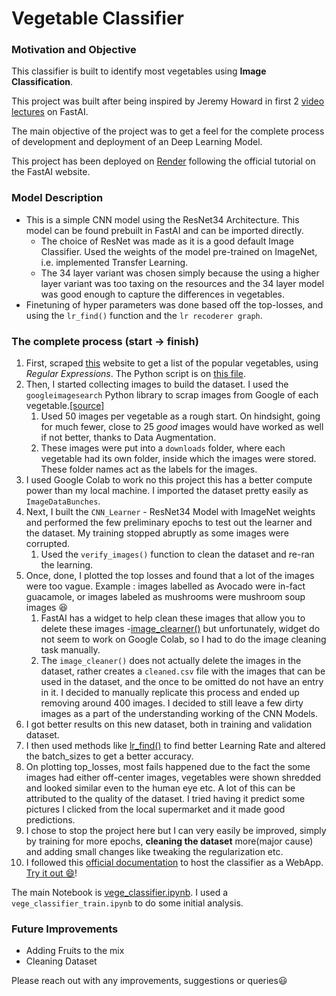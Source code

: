 # Vegetable Classifier

### Motivation and Objective

This classifier is built to identify most vegetables using **Image Classification**.

This project was built after being inspired by Jeremy Howard in first 2 [video lectures]( https://course.fast.ai/videos/ ) on FastAI. 

The main objective of the project was to get a feel for the complete process of development and deployment of an Deep Learning Model.

This project has been deployed on [Render](vegecalssifier.onrendoer.com) following the official tutorial on the FastAI website. 

### Model Description

- This is a simple CNN model using the ResNet34 Architecture. This model can be found prebuilt in FastAI and can be imported directly.
  - The choice of ResNet was made as it is a good default Image Classifier. Used the weights of the model pre-trained on ImageNet, i.e. implemented Transfer Learning.
  - The 34 layer variant was chosen simply because the using a higher layer variant was too taxing on the resources and the 34 layer model was good enough to capture the differences in vegetables.
- Finetuning of hyper parameters was done based off the top-losses, and using the `lr_find()` function and the `lr recoderer graph`.



### The complete process (start -> finish)

1. First, scraped [this](https://www.ranker.com/crowdranked-list/the-most-delicious-vegetables-v1 ) website to get a list of the popular vegetables, using _Regular Expressions_. The Python script is on [this file]( https://github.com/AceEV/VegetableClassifier/blob/master/util_files/get_vege_names.py ).
2. Then, I started collecting images to build the dataset. I used the `googleimagesearch` Python library to scrap images from Google of each vegetable.[[source]]( https://github.com/AceEV/VegetableClassifier/blob/master/util_files/download_images_from_google.py )
   1. Used 50 images per vegetable as a rough start. On hindsight, going for much fewer, close to 25 _good_ images would have worked as well if not better, thanks to Data Augmentation.
   2. These images were put into a `downloads` folder, where each vegetable had its own folder, inside which the images were stored. These folder names act as the labels for the images.
3. I used Google Colab to work no this project this has a better compute power than my local machine. I imported the dataset pretty easily as `ImageDataBunches`.
4. Next, I built the `CNN_Learner` - ResNet34 Model with ImageNet weights and performed the few preliminary epochs to test out the learner and the dataset. My training stopped abruptly as some images were corrupted.
   1. Used the `verify_images()` function to clean the dataset and re-ran the learning.
5. Once, done, I plotted the top losses and found that a lot of the images were too vague. Example : images labelled as Avocado were in-fact guacamole, or images labeled as mushrooms were mushroom soup images :laughing:
   1. FastAI has a widget to help clean these images that allow you to delete these images -[image_clearner()]( https://docs.fast.ai/widgets.image_cleaner.html ) but unfortunately, widget do not seem to work on Google Colab, so I had to do the image cleaning task manually.
   2. The `image_cleaner()` does not actually delete the images in the dataset, rather creates a `cleaned.csv` file with the images that can be used in the dataset, and the once to be omitted do not have an entry in it. I decided to manually replicate this process and ended up removing around 400 images. I decided to still leave a few dirty images as a part of the understanding working of the CNN Models.
6. I got better results on this new dataset, both in training and validation dataset.
7. I then used methods like [lr_find()]( https://docs.fast.ai/basic_train.html#lr_find ) to find better Learning Rate and altered the batch_sizes to get a better accuracy.
8. On plotting top_losses, most fails happened due to the fact the some images had either off-center images, vegetables were shown shredded and looked similar even to the human eye etc. A lot of this can be attributed to the quality of the dataset. I tried having it predict some pictures I clicked from the local supermarket and it made good predictions.
9. I chose to stop the project here but I can very easily be improved, simply by training for more epochs, **cleaning the dataset** more(major cause) and adding small changes like tweaking the regularization etc.
10. I followed this [official documentation]( https://course.fast.ai/deployment_render.html ) to host the classifier as a WebApp. [Try it out :smile:](vegeclassifier.onrender.com)!

The main Notebook is [vege_classifier.ipynb]( https://github.com/AceEV/VegetableClassifier/blob/master/vegetable_classifier.ipynb ). I used a `vege_classifier_train.ipynb` to do some initial analysis.



### Future Improvements

- Adding Fruits to the mix
- Cleaning Dataset



Please reach out with any improvements, suggestions or queries:smiley:
